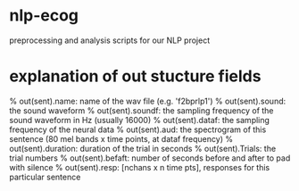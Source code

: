 # nlp-ecog
preprocessing and analysis scripts for our NLP project

# explanation of out stucture fields
%   out(sent).name: name of the wav file (e.g. 'f2bprlp1')
%   out(sent).sound: the sound waveform
%   out(sent).soundf: the sampling frequency of the sound waveform in Hz (usually 16000)
%   out(sent).dataf: the sampling frequency of the neural data
%   out(sent).aud: the spectrogram of this sentence (80 mel bands x time points, at dataf frequency)
%   out(sent).duration: duration of the trial in seconds
%   out(sent).Trials: the trial numbers
%   out(sent).befaft: number of seconds before and after to pad with silence
%   out(sent).resp: [nchans x n time pts], responses for this particular sentence
